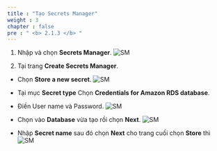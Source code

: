 ```yaml
---
title : "Tạo Secrets Manager"
weight : 3
chapter : false
pre : " <b> 2.1.3 </b> "
---
```


1. Nhập và chọn **Secrets Manager**.
![SM](/images/2.prerequisite/012-sm.png)

2. Tại trang **Create Secrets Manager**.
  + Chọn **Store a new secret**.
![SM](/images/2.prerequisite/013-sm.png)

  + Tại mục **Secret type** Chọn **Credentials for Amazon RDS database**.
  + Điền User name và Password.
![SM](/images/2.prerequisite/014-sm.png)

  + Chọn vào **Database** vừa tạo rồi chọn **Next**.
  ![SM](/images/2.prerequisite/015-sm.png)
  + Nhập **Secret name** sau đó chọn **Next** cho trang cuối chọn **Store** thì 
  ![SM](/images/2.prerequisite/016-sm.png)
